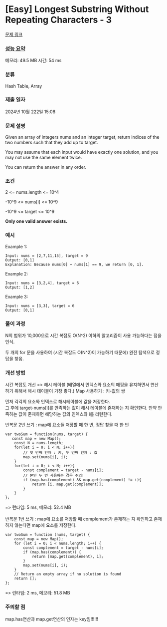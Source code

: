 # [Easy] Longest Substring Without Repeating Characters - 3

[문제 링크](https://leetcode.com/problems/two-sum/)

### [성능 요약](https://leetcode.com/submissions/detail/1430103790/)

메모리: 49.5 MB 시간: 54 ms

### 분류

Hash Table, Array

### 제출 일자

2024년 10월 222일 15:08

### 문제 설명

<p>Given an array of integers nums and an integer target, return indices of the two numbers such that they add up to target.

You may assume that each input would have exactly one solution, and you may not use the same element twice.

You can return the answer in any order.</p>

### 조건
<p>2 <= nums.length <= 10^4</p>
<p>-10^9 <= nums[i] <= 10^9</p>
<p>-10^9 <= target <= 10^9</p>
<b>Only one valid answer exists.</b>

### 예시

Example 1:
```
Input: nums = [2,7,11,15], target = 9
Output: [0,1]
Explanation: Because nums[0] + nums[1] == 9, we return [0, 1].
```

Example 2:
```
Input: nums = [3,2,4], target = 6
Output: [1,2]
```

Example 3:
```
Input: nums = [3,3], target = 6
Output: [0,1]
```

### 풀이 과정
N의 범위가 10,000으로 시간 복잡도 O(N^2) 이하의 알고리즘이 사용 가능하다는 점을 인식. <br>

두 개의 for 문을 사용하여 (시간 복잡도 O(N^2)이 가능하기 때문에) 완전 탐색으로 정답을 찾음.

### 개선 방법
시간 복잡도 개선 => 해시 테이블 (배열에서 인덱스와 요소의 매핑을 유지하면서 연산하기 위해서 해시 테이블이 가장 좋다.)
Map 사용하기 : 키-값의 쌍

<p>먼저 각각의 요소와 인덱스로 해시테이블에 값을 저장한다. </br>
그 후에 target-nums[i]를 만족하는 값이 해시 테이블에 존재하는 지 확인한다.
만약 만족하는 값이 존재하면 해당하는 값의 인덱스와 i를 리턴한다.
</p>

반복문 2번 쓰기 : map에 요소들 저장할 때 한 번, 정답 찾을 때 한 번
```
var twoSum = function(nums, target) {
   const map = new Map();
    const N = nums.length;
    for(let i = 0; i < N; i++){
        // 첫 번째 인자 : 키, 두 번째 인자 : 값
        map.set(nums[i], i);
    }
    for(let i = 0; i < N; i++){
        const complement = target - nums[i];
        // 본인 두 번 사용하는 경우 주의!
        if (map.has(complement) && map.get(complement) != i){
            return [i, map.get(complement)];
        }
    }
};

```
=> 런타임: 5 ms, 메모리:	52.4 MB <br>
<br>
반복문 1번 쓰기 : map에 요소를 저장할 때 complement가 존재하는 지 확인하고 존재하지 않는다면 map에 요소를 저장한다.
```
var twoSum = function (nums, target) {
    const map = new Map();
    for (let i = 0; i < nums.length; i++) {
        const complement = target - nums[i];
        if (map.has(complement)) {
            return [map.get(complement), i];
        }
        map.set(nums[i], i);
    }
    // Return an empty array if no solution is found
    return [];
};
```
=> 런타임: 2 ms, 메모리:	51.8 MB

### 주의할 점
map.has연산과 map.get연산의 인자는 key임!!!!!!
